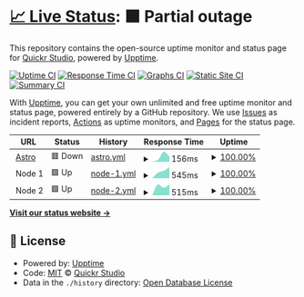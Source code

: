 # [📈 Live Status](https://status.quickr.studio): <!--live status--> **🟧 Partial outage**

This repository contains the open-source uptime monitor and status page for [Quickr Studio](https://quickr.studio), powered by [Upptime](https://github.com/upptime/upptime).

[![Uptime CI](https://github.com/quickrstudio/upptime/workflows/Uptime%20CI/badge.svg)](https://github.com/quickrstudio/upptime/actions?query=workflow%3A%22Uptime+CI%22)
[![Response Time CI](https://github.com/quickrstudio/upptime/workflows/Response%20Time%20CI/badge.svg)](https://github.com/quickrstudio/upptime/actions?query=workflow%3A%22Response+Time+CI%22)
[![Graphs CI](https://github.com/quickrstudio/upptime/workflows/Graphs%20CI/badge.svg)](https://github.com/quickrstudio/upptime/actions?query=workflow%3A%22Graphs+CI%22)
[![Static Site CI](https://github.com/quickrstudio/upptime/workflows/Static%20Site%20CI/badge.svg)](https://github.com/quickrstudio/upptime/actions?query=workflow%3A%22Static+Site+CI%22)
[![Summary CI](https://github.com/quickrstudio/upptime/workflows/Summary%20CI/badge.svg)](https://github.com/quickrstudio/upptime/actions?query=workflow%3A%22Summary+CI%22)

With [Upptime](https://upptime.js.org), you can get your own unlimited and free uptime monitor and status page, powered entirely by a GitHub repository. We use [Issues](https://github.com/quickrstudio/upptime/issues) as incident reports, [Actions](https://github.com/quickrstudio/upptime/actions) as uptime monitors, and [Pages](https://status.quickr.studio) for the status page.

<!--start: status pages-->
<!-- This summary is generated by Upptime (https://github.com/upptime/upptime) -->
<!-- Do not edit this manually, your changes will be overwritten -->
<!-- prettier-ignore -->
| URL | Status | History | Response Time | Uptime |
| --- | ------ | ------- | ------------- | ------ |
| <img alt="" src="https://favicons.githubusercontent.com/astro.quickr.studio" height="13"> [Astro](https://astro.quickr.studio) | 🟥 Down | [astro.yml](https://github.com/quickrstudio/upptime/commits/HEAD/history/astro.yml) | <details><summary><img alt="Response time graph" src="./graphs/astro/response-time-week.png" height="20"> 156ms</summary><br><a href="https://status.quickr.studio/history/astro"><img alt="Response time 156" src="https://img.shields.io/endpoint?url=https%3A%2F%2Fraw.githubusercontent.com%2Fquickrstudio%2Fupptime%2FHEAD%2Fapi%2Fastro%2Fresponse-time.json"></a><br><a href="https://status.quickr.studio/history/astro"><img alt="24-hour response time 156" src="https://img.shields.io/endpoint?url=https%3A%2F%2Fraw.githubusercontent.com%2Fquickrstudio%2Fupptime%2FHEAD%2Fapi%2Fastro%2Fresponse-time-day.json"></a><br><a href="https://status.quickr.studio/history/astro"><img alt="7-day response time 156" src="https://img.shields.io/endpoint?url=https%3A%2F%2Fraw.githubusercontent.com%2Fquickrstudio%2Fupptime%2FHEAD%2Fapi%2Fastro%2Fresponse-time-week.json"></a><br><a href="https://status.quickr.studio/history/astro"><img alt="30-day response time 156" src="https://img.shields.io/endpoint?url=https%3A%2F%2Fraw.githubusercontent.com%2Fquickrstudio%2Fupptime%2FHEAD%2Fapi%2Fastro%2Fresponse-time-month.json"></a><br><a href="https://status.quickr.studio/history/astro"><img alt="1-year response time 156" src="https://img.shields.io/endpoint?url=https%3A%2F%2Fraw.githubusercontent.com%2Fquickrstudio%2Fupptime%2FHEAD%2Fapi%2Fastro%2Fresponse-time-year.json"></a></details> | <details><summary><a href="https://status.quickr.studio/history/astro">100.00%</a></summary><a href="https://status.quickr.studio/history/astro"><img alt="All-time uptime 100.00%" src="https://img.shields.io/endpoint?url=https%3A%2F%2Fraw.githubusercontent.com%2Fquickrstudio%2Fupptime%2FHEAD%2Fapi%2Fastro%2Fuptime.json"></a><br><a href="https://status.quickr.studio/history/astro"><img alt="24-hour uptime 100.00%" src="https://img.shields.io/endpoint?url=https%3A%2F%2Fraw.githubusercontent.com%2Fquickrstudio%2Fupptime%2FHEAD%2Fapi%2Fastro%2Fuptime-day.json"></a><br><a href="https://status.quickr.studio/history/astro"><img alt="7-day uptime 100.00%" src="https://img.shields.io/endpoint?url=https%3A%2F%2Fraw.githubusercontent.com%2Fquickrstudio%2Fupptime%2FHEAD%2Fapi%2Fastro%2Fuptime-week.json"></a><br><a href="https://status.quickr.studio/history/astro"><img alt="30-day uptime 100.00%" src="https://img.shields.io/endpoint?url=https%3A%2F%2Fraw.githubusercontent.com%2Fquickrstudio%2Fupptime%2FHEAD%2Fapi%2Fastro%2Fuptime-month.json"></a><br><a href="https://status.quickr.studio/history/astro"><img alt="1-year uptime 100.00%" src="https://img.shields.io/endpoint?url=https%3A%2F%2Fraw.githubusercontent.com%2Fquickrstudio%2Fupptime%2FHEAD%2Fapi%2Fastro%2Fuptime-year.json"></a></details>
| <img alt="" src="https://favicons.githubusercontent.com/null" height="13"> Node 1 | 🟩 Up | [node-1.yml](https://github.com/quickrstudio/upptime/commits/HEAD/history/node-1.yml) | <details><summary><img alt="Response time graph" src="./graphs/node-1/response-time-week.png" height="20"> 545ms</summary><br><a href="https://status.quickr.studio/history/node-1"><img alt="Response time 545" src="https://img.shields.io/endpoint?url=https%3A%2F%2Fraw.githubusercontent.com%2Fquickrstudio%2Fupptime%2FHEAD%2Fapi%2Fnode-1%2Fresponse-time.json"></a><br><a href="https://status.quickr.studio/history/node-1"><img alt="24-hour response time 545" src="https://img.shields.io/endpoint?url=https%3A%2F%2Fraw.githubusercontent.com%2Fquickrstudio%2Fupptime%2FHEAD%2Fapi%2Fnode-1%2Fresponse-time-day.json"></a><br><a href="https://status.quickr.studio/history/node-1"><img alt="7-day response time 545" src="https://img.shields.io/endpoint?url=https%3A%2F%2Fraw.githubusercontent.com%2Fquickrstudio%2Fupptime%2FHEAD%2Fapi%2Fnode-1%2Fresponse-time-week.json"></a><br><a href="https://status.quickr.studio/history/node-1"><img alt="30-day response time 545" src="https://img.shields.io/endpoint?url=https%3A%2F%2Fraw.githubusercontent.com%2Fquickrstudio%2Fupptime%2FHEAD%2Fapi%2Fnode-1%2Fresponse-time-month.json"></a><br><a href="https://status.quickr.studio/history/node-1"><img alt="1-year response time 545" src="https://img.shields.io/endpoint?url=https%3A%2F%2Fraw.githubusercontent.com%2Fquickrstudio%2Fupptime%2FHEAD%2Fapi%2Fnode-1%2Fresponse-time-year.json"></a></details> | <details><summary><a href="https://status.quickr.studio/history/node-1">100.00%</a></summary><a href="https://status.quickr.studio/history/node-1"><img alt="All-time uptime 100.00%" src="https://img.shields.io/endpoint?url=https%3A%2F%2Fraw.githubusercontent.com%2Fquickrstudio%2Fupptime%2FHEAD%2Fapi%2Fnode-1%2Fuptime.json"></a><br><a href="https://status.quickr.studio/history/node-1"><img alt="24-hour uptime 100.00%" src="https://img.shields.io/endpoint?url=https%3A%2F%2Fraw.githubusercontent.com%2Fquickrstudio%2Fupptime%2FHEAD%2Fapi%2Fnode-1%2Fuptime-day.json"></a><br><a href="https://status.quickr.studio/history/node-1"><img alt="7-day uptime 100.00%" src="https://img.shields.io/endpoint?url=https%3A%2F%2Fraw.githubusercontent.com%2Fquickrstudio%2Fupptime%2FHEAD%2Fapi%2Fnode-1%2Fuptime-week.json"></a><br><a href="https://status.quickr.studio/history/node-1"><img alt="30-day uptime 100.00%" src="https://img.shields.io/endpoint?url=https%3A%2F%2Fraw.githubusercontent.com%2Fquickrstudio%2Fupptime%2FHEAD%2Fapi%2Fnode-1%2Fuptime-month.json"></a><br><a href="https://status.quickr.studio/history/node-1"><img alt="1-year uptime 100.00%" src="https://img.shields.io/endpoint?url=https%3A%2F%2Fraw.githubusercontent.com%2Fquickrstudio%2Fupptime%2FHEAD%2Fapi%2Fnode-1%2Fuptime-year.json"></a></details>
| <img alt="" src="https://favicons.githubusercontent.com/null" height="13"> Node 2 | 🟩 Up | [node-2.yml](https://github.com/quickrstudio/upptime/commits/HEAD/history/node-2.yml) | <details><summary><img alt="Response time graph" src="./graphs/node-2/response-time-week.png" height="20"> 515ms</summary><br><a href="https://status.quickr.studio/history/node-2"><img alt="Response time 515" src="https://img.shields.io/endpoint?url=https%3A%2F%2Fraw.githubusercontent.com%2Fquickrstudio%2Fupptime%2FHEAD%2Fapi%2Fnode-2%2Fresponse-time.json"></a><br><a href="https://status.quickr.studio/history/node-2"><img alt="24-hour response time 515" src="https://img.shields.io/endpoint?url=https%3A%2F%2Fraw.githubusercontent.com%2Fquickrstudio%2Fupptime%2FHEAD%2Fapi%2Fnode-2%2Fresponse-time-day.json"></a><br><a href="https://status.quickr.studio/history/node-2"><img alt="7-day response time 515" src="https://img.shields.io/endpoint?url=https%3A%2F%2Fraw.githubusercontent.com%2Fquickrstudio%2Fupptime%2FHEAD%2Fapi%2Fnode-2%2Fresponse-time-week.json"></a><br><a href="https://status.quickr.studio/history/node-2"><img alt="30-day response time 515" src="https://img.shields.io/endpoint?url=https%3A%2F%2Fraw.githubusercontent.com%2Fquickrstudio%2Fupptime%2FHEAD%2Fapi%2Fnode-2%2Fresponse-time-month.json"></a><br><a href="https://status.quickr.studio/history/node-2"><img alt="1-year response time 515" src="https://img.shields.io/endpoint?url=https%3A%2F%2Fraw.githubusercontent.com%2Fquickrstudio%2Fupptime%2FHEAD%2Fapi%2Fnode-2%2Fresponse-time-year.json"></a></details> | <details><summary><a href="https://status.quickr.studio/history/node-2">100.00%</a></summary><a href="https://status.quickr.studio/history/node-2"><img alt="All-time uptime 100.00%" src="https://img.shields.io/endpoint?url=https%3A%2F%2Fraw.githubusercontent.com%2Fquickrstudio%2Fupptime%2FHEAD%2Fapi%2Fnode-2%2Fuptime.json"></a><br><a href="https://status.quickr.studio/history/node-2"><img alt="24-hour uptime 100.00%" src="https://img.shields.io/endpoint?url=https%3A%2F%2Fraw.githubusercontent.com%2Fquickrstudio%2Fupptime%2FHEAD%2Fapi%2Fnode-2%2Fuptime-day.json"></a><br><a href="https://status.quickr.studio/history/node-2"><img alt="7-day uptime 100.00%" src="https://img.shields.io/endpoint?url=https%3A%2F%2Fraw.githubusercontent.com%2Fquickrstudio%2Fupptime%2FHEAD%2Fapi%2Fnode-2%2Fuptime-week.json"></a><br><a href="https://status.quickr.studio/history/node-2"><img alt="30-day uptime 100.00%" src="https://img.shields.io/endpoint?url=https%3A%2F%2Fraw.githubusercontent.com%2Fquickrstudio%2Fupptime%2FHEAD%2Fapi%2Fnode-2%2Fuptime-month.json"></a><br><a href="https://status.quickr.studio/history/node-2"><img alt="1-year uptime 100.00%" src="https://img.shields.io/endpoint?url=https%3A%2F%2Fraw.githubusercontent.com%2Fquickrstudio%2Fupptime%2FHEAD%2Fapi%2Fnode-2%2Fuptime-year.json"></a></details>

<!--end: status pages-->

[**Visit our status website →**](https://status.quickr.studio)

## 📄 License

- Powered by: [Upptime](https://github.com/upptime/upptime)
- Code: [MIT](./LICENSE) © [Quickr Studio](https://quickr.studio)
- Data in the `./history` directory: [Open Database License](https://opendatacommons.org/licenses/odbl/1-0/)
